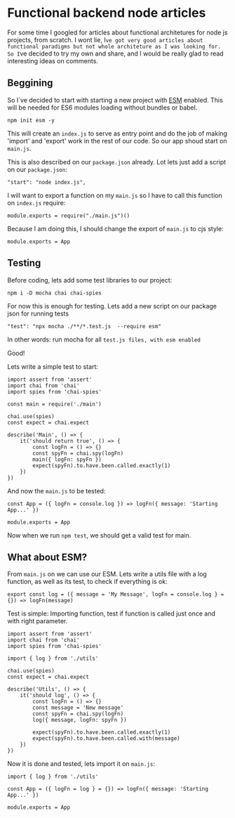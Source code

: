 # Functional backend node articles

For some time I googled for articles about functional architetures for node js projects, from scratch. I wont lie, I`ve got very good articles
about functional paradigms but not whole architeture as I was looking for. So I`ve decided to try my own and share, and I would be really glad to
read interesting ideas on comments.

## Beggining
So I`ve decided to start with starting a new project with [ESM](https://www.npmjs.com/package/esm) enabled. This will be needed for ES6 modules
loading without bundles or babel.
```
npm init esm -y
```

This will create an `index.js` to serve as entry point and do the job of making 'import' and 'export' work in the rest of our code. So our app
shoud start on `main.js`.

This is also described on our `package.json` already. Lot lets just add a script on our `package.json`:
```
"start": "node index.js",
```

I will want to export a function on my `main.js` so I have to call this function on `index.js` require:
```
module.exports = require("./main.js")()
```

Because I am doing this, I should change the export of `main.js` to cjs style:
```
module.exports = App
```

## Testing
Before coding, lets add some test libraries to our project:

```
npm i -D mocha chai chai-spies
```

For now this is enough for testing. Lets add a new script on our package json for running tests

```
"test": "npx mocha ./**/*.test.js  --require esm"
```
In other words: run mocha for all `test.js files, with esm enabled`

Good!

Lets write a simple test to start:
```
import assert from 'assert'
import chai from 'chai'
import spies from 'chai-spies'

const main = require('./main')

chai.use(spies)
const expect = chai.expect

describe('Main', () => {
    it('should return true', () => {
        const logFn = () => {}
        const spyFn = chai.spy(logFn)
        main({ logFn: spyFn })
        expect(spyFn).to.have.been.called.exactly(1)
    })
})
```

And now the `main.js` to be tested:
```
const App = ({ logFn = console.log }) => logFn({ message: 'Starting App...' })

module.exports = App
```

Now when we run `npm test`, we should get a valid test for main.

## What about ESM?
From `main.js` on we can use our ESM. Lets write a utils file with a log function, as well as its test, to check if everything is ok:
```
export const log = ({ message = 'My Message', logFn = console.log } = {}) => logFn(message)
```

Test is simple: Importing function, test if function is called just once and with right parameter.
```
import assert from 'assert'
import chai from 'chai'
import spies from 'chai-spies'

import { log } from './utils'

chai.use(spies)
const expect = chai.expect

describe('Utils', () => {
    it('should log', () => {
        const logFn = () => {}
        const message = 'New message'
        const spyFn = chai.spy(logFn)
        log({ message, logFn: spyFn })

        expect(spyFn).to.have.been.called.exactly(1)
        expect(spyFn).to.have.been.called.with(message)
    })
})
```

Now it is done and tested, lets import it on `main.js`:
```
import { log } from './utils'

const App = ({ logFn = log } = {}) => logFn({ message: 'Starting App...' })

module.exports = App
```

